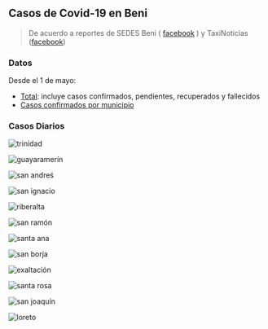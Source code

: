 
  ## Casos de Covid-19 en Beni

> De acuerdo a reportes de SEDES Beni ( [facebook](https://www.facebook.com/SEDES-BENI-2020-517750071766113/) ) y TaxiNoticias ([facebook](https://www.facebook.com/TaxiNoticiasBolivia/))

### Datos

Desde el 1 de mayo:

- [Total](https://github.com/mauforonda/covid19-beni/blob/master/total.csv): incluye casos confirmados, pendientes, recuperados y fallecidos
- [Casos confirmados por municipio](https://github.com/mauforonda/covid19-beni/blob/master/municipios.csv)

### Casos Diarios

![trinidad](plots/trinidad.png)

![guayaramerín](plots/guayaramerin.png)

![san andreś](plots/san_andres.png)

![san ignacio](plots/san_ignacio.png)

![riberalta](plots/riberalta.png)

![san ramón](plots/san_ramon.png)

![santa ana](plots/santa_ana.png)

![san borja](plots/san_borja.png)

![exaltación](plots/exaltacion.png)

![santa rosa](plots/santa_rosa.png)

![san joaquín](plots/san_joaquin.png)

![loreto](plots/loreto.png)

